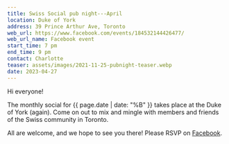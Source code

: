 ```yaml
---
title: Swiss Social pub night---April
location: Duke of York
address: 39 Prince Arthur Ave, Toronto
web_url: https://www.facebook.com/events/184532144426477/
web_url_name: Facebook event
start_time: 7 pm
end_time: 9 pm
contact: Charlotte
teaser: assets/images/2021-11-25-pubnight-teaser.webp
date: 2023-04-27
---
```


Hi everyone!

The monthly social for {{ page.date | date: "%B" }} takes place at the Duke of
York (again). Come on out to mix and mingle with members and friends of the
Swiss community in Toronto.

All are welcome, and we hope to see you there! Please RSVP on [Facebook].

[facebook]: <{{ page.web_url }}>
